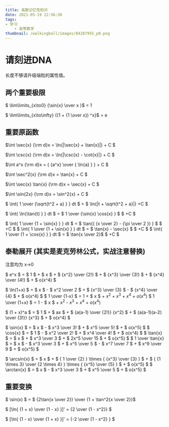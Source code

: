 ```yaml
---
title: 高数记忆性知识
date: 2021-05-19 22:56:50
tags:
- 学习
    - 高等数学
thumbnail: /walkingball/images/84287955_p0.png
---
```

# 请刻进DNA
长度不够请升级端粒的属性值。

## 两个重要极限
$ \lim\limits_{x\to0} {\sin{x} \over x }$ = 1

$ \lim\limits_{x\to\infty} {(1 + {1 \over x}) ^x}$ = e

## 重要原函数

$\int \sec{x} {\rm d}x = \ln{|\sec{x} + \tan{x}|} + C $

$\int \csc{x} {\rm d}x = \ln{|\csc{x} - \cot{x}|} + C $

$\int a^x {\rm d}x = { {a^x} \over { \ln{a} } } + C $

$\int \sec^2{x} {\rm d}x = \tan{x} + C $

$\int \sec{x} \tan{x} {\rm d}x = \sec{x} + C $

$\int \sin{2x} {\rm d}x = \sin^2{x} + C $

$ \int{ 1 \over {\sqrt{t^2 + a} } } dt $ = $ \ln{|t + \sqrt{t^2 + a}|} +C $

$ \int{ \ln{\tan{t} } } dt $ = $ 1 \over {\sin{x} \cos{x} }  $ $ +C $ 

$ \int{ 1 \over {1 + \sin{x} } } dt $ = $ \tan{( {x \over 2} - {\pi \over 2 }) } $ $ +C $ 
$ \int{ 1 \over {1 + \sin{x} } } dt $ = $ \tan{x} - \sec{x} $ $ +C $ 
$ \int{ 1 \over {1 + \cos{x} } } dt $ = $ \tan{x \over 2}$ $ +C $ 


## 泰勒展开 (其实是麦克劳林公式，实战注意替换)
注意均为 x->0

$ e^x $ = $ 1 $ + $ x $ + $ {x^2} \over {2!} $ + $ {x^3} \over {3!} $ + $ {x^4} \over {4!} $ + $ o(x^4) $

$ \ln(1+x) $ = $ x $ - $ x^2 \over 2 $ + $ {x^3} \over {3} $ - $ {x^4} \over {4} $  + $ o(x^4) $
$ 1 \over {1-x} $ = 1 + $ x $ + $x^2$ + $x^3$ + $x^4$ + $o(x^4)$
$ 1 \over {1+x} $ = 1 - $ x $ + $x^2$ - $x^3$ + $x^4$ + $o(x^4)$

$ (1 + x)^a $ = $ 1 $ + $ ax $ + $ {a(a-1) \over {2!}} {x^2} $ + $ {a(a-1)(a-2) \over {3!}} {x^3} $ + $ o(x^4) $

$ \sin{x} $ = $ x $ - $ x^3 \over 3! $ + $ x^5 \over 5! $ + $ o(x^5) $
$ \cos{x} $ = $ 1 $ - $ x^2 \over 2! $ + $ x^4 \over 4! $ + $ o(x^4) $
$ \tan{x} $ = $ x $ + $ x^3 \over 3 $ + $ 2x^5 \over 15 $ + $ o(x^5) $
$ 1 \over \tan{x} $ = $ x $ - $ x^3 \over 3 $ + $ x^5 \over 5 $ - $ x^7 \over 7 $ + $ x^9 \over 9 $ + $ o(x^5) $

$ \arcsin{x} $ = $ x $ + $ { 1 \over {2} } \times { {x^3} \over {3} } $ + $ { {1 \times 3} \over {2 \times 4} } \times { {x^5} \over {5} } $ + $ o(x^5) $
$ \arctan{x} $ = $ x $ - $ x^3 \over 3 $ + $ x^5 \over 5 $ + $ o(x^5) $

## 重要变换

$ \sin(x) $ = $ {2\tan{x \over 2}} \over {1 + \tan^2{x \over 2}}$

$ [\ln{ {1 + x} \over {1 - x} }]' = {2 \over {1 - x^2}} $

$ [\ln{ {1 - x} \over {1 + x} }]' = {-2 \over {1 - x^2} } $
